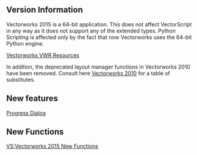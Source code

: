 ## Version Information

Vectorworks 2015 is a 64-bit application. This does not affect VectorScript in any way as it does not support any of the extended types. Python Scripting is affected only by the fact that now Vectorworks uses the 64-bit Python engine.

[Vectorworks VWR Resources](../Tasks/Vectorworks%20VWR%20Resources.md)

In addition, the deprecated layout manager functions in Vectorworks 2010 have been removed. Consult here [Vectorworks 2010](Vectorworks%202010.md) for a table of substitutes.

## New features

[Progress Dialog](../Tasks/Progress%20Dialog.md)

## New Functions

[VS:Vectorworks 2015 New Functions](VS:Vectorworks_2015_New_Functions.md)

